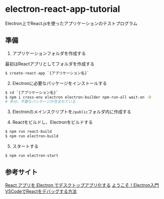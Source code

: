 # electron-react-app-tutorial

Electron上でReact.jsを使ったアプリケーションのテストプログラム

## 準備

1. アプリケーションフォルダを作成する


  最初はReactアプリとしてフォルダを作成する

  ```bash
  $ create-react-app `{アプリケーション名}`
  ```

2. Electronに必要なパッケージをインストールする

```bash
$ cd `{アプリケーション名}`
$ npm i cross-env electron electron-builder npm-run-all wait-on -D
# 多分、不要なパッケージが含まれている
```

3. Electronのメインスクリプトを`/public`フォルダ内に作成する


4. Reactをビルドし、Electronをビルドする

```bash
$ npm run react-build
$ npm run electron-build
```

5. スタートする

```bash
$ npm run electron-start
```


## 参考サイト

[React アプリを Electron でデスクトップアプリ化する](https://absarcs.info/how-to/turning-react-apps-into-desktop-apps-with-electron/)
[ようこそ！Electron入門](https://qiita.com/umamichi/items/6ce4f46c1458e89c4cfc)
[VSCodeでReactをデバッグする方法](https://qiita.com/keisukeengineer/items/cb64984597d2aa5a3952)